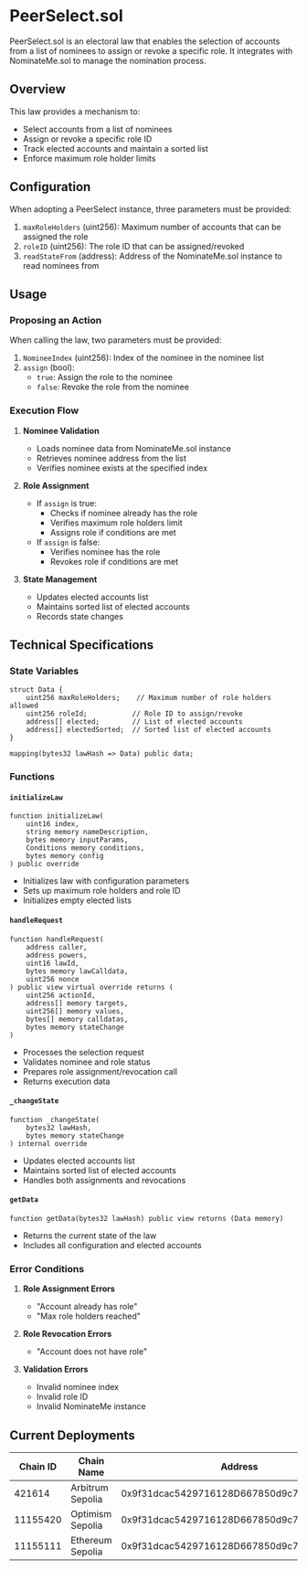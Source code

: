 # PeerSelect.sol

PeerSelect.sol is an electoral law that enables the selection of accounts from a list of nominees to assign or revoke a specific role. It integrates with NominateMe.sol to manage the nomination process.

## Overview

This law provides a mechanism to:
- Select accounts from a list of nominees
- Assign or revoke a specific role ID
- Track elected accounts and maintain a sorted list
- Enforce maximum role holder limits

## Configuration

When adopting a PeerSelect instance, three parameters must be provided:

1. `maxRoleHolders` (uint256): Maximum number of accounts that can be assigned the role
2. `roleID` (uint256): The role ID that can be assigned/revoked
3. `readStateFrom` (address): Address of the NominateMe.sol instance to read nominees from

## Usage

### Proposing an Action

When calling the law, two parameters must be provided:

1. `NomineeIndex` (uint256): Index of the nominee in the nominee list
2. `assign` (bool): 
   - `true`: Assign the role to the nominee
   - `false`: Revoke the role from the nominee

### Execution Flow

1. **Nominee Validation**
   - Loads nominee data from NominateMe.sol instance
   - Retrieves nominee address from the list
   - Verifies nominee exists at the specified index

2. **Role Assignment**
   - If `assign` is true:
     - Checks if nominee already has the role
     - Verifies maximum role holders limit
     - Assigns role if conditions are met
   - If `assign` is false:
     - Verifies nominee has the role
     - Revokes role if conditions are met

3. **State Management**
   - Updates elected accounts list
   - Maintains sorted list of elected accounts
   - Records state changes

## Technical Specifications

### State Variables

```solidity
struct Data {
    uint256 maxRoleHolders;    // Maximum number of role holders allowed
    uint256 roleId;           // Role ID to assign/revoke
    address[] elected;        // List of elected accounts
    address[] electedSorted;  // Sorted list of elected accounts
}

mapping(bytes32 lawHash => Data) public data;
```

### Functions

#### `initializeLaw`
```solidity
function initializeLaw(
    uint16 index,
    string memory nameDescription,
    bytes memory inputParams,
    Conditions memory conditions,
    bytes memory config
) public override
```
- Initializes law with configuration parameters
- Sets up maximum role holders and role ID
- Initializes empty elected lists

#### `handleRequest`
```solidity
function handleRequest(
    address caller,
    address powers,
    uint16 lawId,
    bytes memory lawCalldata,
    uint256 nonce
) public view virtual override returns (
    uint256 actionId,
    address[] memory targets,
    uint256[] memory values,
    bytes[] memory calldatas,
    bytes memory stateChange
)
```
- Processes the selection request
- Validates nominee and role status
- Prepares role assignment/revocation call
- Returns execution data

#### `_changeState`
```solidity
function _changeState(
    bytes32 lawHash,
    bytes memory stateChange
) internal override
```
- Updates elected accounts list
- Maintains sorted list of elected accounts
- Handles both assignments and revocations

#### `getData`
```solidity
function getData(bytes32 lawHash) public view returns (Data memory)
```
- Returns the current state of the law
- Includes all configuration and elected accounts

### Error Conditions

1. **Role Assignment Errors**
   - "Account already has role"
   - "Max role holders reached"

2. **Role Revocation Errors**
   - "Account does not have role"

3. **Validation Errors**
   - Invalid nominee index
   - Invalid role ID
   - Invalid NominateMe instance

## Current Deployments

| Chain ID  | Chain Name         | Address                                      |
|-----------|-------------------|----------------------------------------------|
| 421614    | Arbitrum Sepolia  | 0x9f31dcac5429716128D667850d9c704af811f430  |
| 11155420  | Optimism Sepolia  | 0x9f31dcac5429716128D667850d9c704af811f430  |
| 11155111  | Ethereum Sepolia  | 0x9f31dcac5429716128D667850d9c704af811f430  | 



